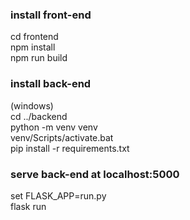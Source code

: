 ### install front-end  
cd frontend  
npm install  
npm run build  

### install back-end  
(windows)    
cd ../backend    
python -m venv venv   
venv/Scripts/activate.bat   
pip install -r requirements.txt  

### serve back-end at localhost:5000  
set FLASK_APP=run.py   
flask run   